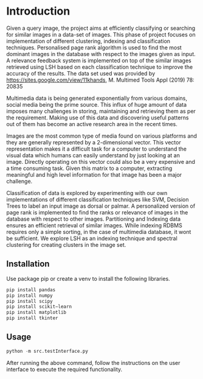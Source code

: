 # Introduction

Given a query image, the project aims at efficiently classifying or searching for similar images in a data-set of images. This phase of project focuses on implementation of different clustering, indexing and classification techniques. Personalised page rank algorithm is used to find the most dominant images in the database with respect to the images given as input. A relevance feedback system is implemented on top of the similar images retrieved using LSH based on each classification technique to improve the accuracy of the results.
The data set used was provided by https://sites.google.com/view/11khands, M. Multimed Tools Appl (2019) 78: 20835

Multimedia data is being generated exponentially from various domains, social media being the prime source.  This influx of huge amount of data imposes many challenges in storing, maintaining  and  retrieving  them  as  per  the  requirement. Making  use  of  this  data  and discovering  useful  patterns  out  of  them  has  become  an  active  research  area  in  the  recent times.

Images are the most common type of media found on various platforms and they are generally represented by a 2-dimensional vector.  This vector representation makes it a difficult task for a computer to understand the visual data which humans can easily understand by just looking at an image.  Directly operating on this vector could also be a very expensive and a time consuming task. Given this matrix to a computer,  extracting meaningful and high level information for that image has been a major challenge.

Classification of data is explored by experimenting with our own implementations of different classification techniques like SVM, Decision Trees to label an input image as dorsal or palmar. A personalized version of page rank is implemented to find the ranks or relevance of images in the database with respect to other images. Partitioning and Indexing data ensures an efficient retrieval of similar images. While indexing RDBMS requires only a simple sorting, in the case of multimedia database, it wont be sufficient. We explore LSH as an indexing technique and spectral clustering for creating clusters in the image set.

## Installation

Use package pip or create a venv to install the following libraries.


```bash
pip install pandas
pip install numpy
pip install scipy
pip install scikit−learn
pip install matplotlib
pip install tkinter
```

## Usage

```python
python -m src.testInterface.py
```
After running the above command, follow the instructions on the user interface to execute the required functionality.
